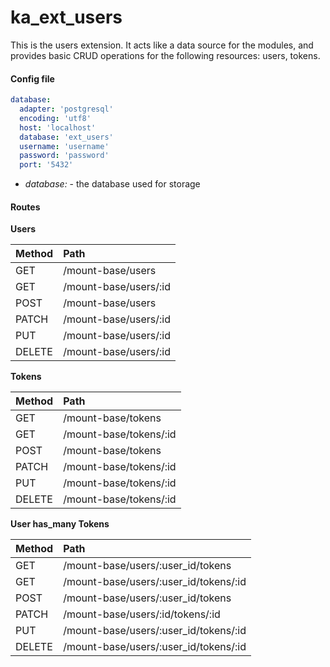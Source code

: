 # ka_ext_users

This is the users extension. It acts like a data source for the modules, and provides basic CRUD operations for the following resources: users, tokens.

#### Config file
```yml
database:
  adapter: 'postgresql'
  encoding: 'utf8'
  host: 'localhost'
  database: 'ext_users'
  username: 'username'
  password: 'password'
  port: '5432'
```
- *database:* - the database used for storage


#### Routes

**Users**

| Method        | Path                  |
|:--------------|:----------------------|
| GET | /mount-base/users
| GET | /mount-base/users/:id
| POST | /mount-base/users
| PATCH | /mount-base/users/:id
| PUT | /mount-base/users/:id
| DELETE | /mount-base/users/:id

**Tokens**

| Method        | Path                  |
|:--------------|:----------------------|
| GET | /mount-base/tokens
| GET | /mount-base/tokens/:id
| POST | /mount-base/tokens
| PATCH | /mount-base/tokens/:id
| PUT | /mount-base/tokens/:id
| DELETE | /mount-base/tokens/:id

**User has_many Tokens**

| Method        | Path                  |
|:--------------|:----------------------|
| GET | /mount-base/users/:user_id/tokens
| GET | /mount-base/users/:user_id/tokens/:id
| POST | /mount-base/users/:user_id/tokens
| PATCH | /mount-base/users/:id/tokens/:id
| PUT | /mount-base/users/:user_id/tokens/:id
| DELETE | /mount-base/users/:user_id/tokens/:id
